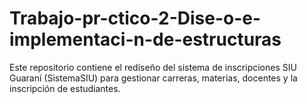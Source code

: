 # Trabajo-pr-ctico-2-Dise-o-e-implementaci-n-de-estructuras
Este repositorio contiene el rediseño del sistema de inscripciones SIU Guaraní (SistemaSIU) para gestionar carreras, materias, docentes y la inscripción de estudiantes.
